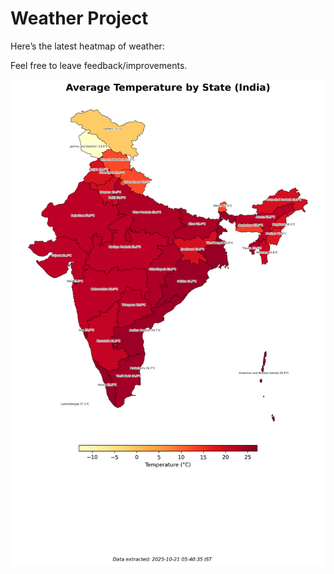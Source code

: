 # Weather Project

Here’s the latest heatmap of weather:

Feel free to leave feedback/improvements.

![India Heatmap](docs/assets/india_heatmap.png?v=F6CF7D)
